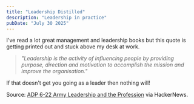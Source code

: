 ```yaml
---
title: "Leadership Distilled"
description: "Leadership in practice"
pubDate: "July 30 2025"
---
```


I've read a lot great management and leadership books but this quote is getting printed out and stuck above my desk at work.

> _"Leadership is the activity of influencing people by providing purpose, direction and motivation to accomplish the mission and improve the organisation."_

If that doesn't get you going as a leader then nothing will!

Source: [ADP 6-22 Army Leadership and the Profession](https://irp.fas.org/doddir/army/adp6_22.pdf) via HackerNews.
